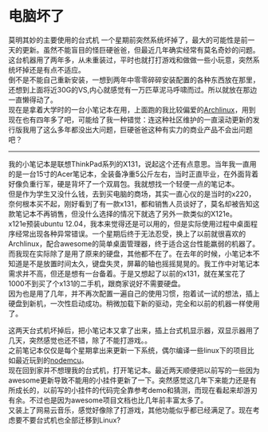 # 电脑坏了

莫明其妙的主要使用的台式机 一个星期前突然系统坏掉了，最大的可能性是前一天的更新。虽然不能盲目的怪巨硬爸爸，但最近几年确实经常有莫名奇妙的问题。这台机器用了两年多，从未重装过，平时也就打打游戏和做做一些小玩意，突然系统坏掉还是有点不适应。   
倒不是不能自己重新安装，一想到两年中零零碎碎安装配置的各种东西放在那里，还想到上面将近30G的VS,内心就感觉有一万匹草泥马呼啸而过。所以就放在那边一直懒得动了。   
现在是拿着大学时的一台小笔记本在用，上面跑的我比较偏爱的[Archlinux](http://wiki.archlinux.org)，用到现在也有四年多了吧，可能给了我一种错觉：连这种社区维护的一直滚动更新的发行版我用了这么多年都没出大问题，巨硬爸爸这种有实力的商业产品不会出问题吧？

------------------

我的小笔记本是联想ThinkPad系列的X131，说起这个还有点意思。当年我一直用的是一台15寸的Acer笔记本，全装备净重5公斤左右，当时正直毕业，在外面背着好像负重行军，硬是背坏了一个双肩包。我就想找一个轻便一点的笔记本。    
但是作为学生又没什么钱，去到买电脑的商场，其实一直心仪的是当时的x220，奈何根本买不起，刚好看到了有一款x131，都和销售人员谈好了，莫名却被告知这款笔记本不再销售，但没什么选择的情况下就选了另外一款类似的X121e。    
x121e预装ubuntu 12.04，我本来觉得还是可以用的，但是实际使用过程中桌面程序经常出现各种异常错误。一个星期后终于无法忍受，换上了以前就很喜欢的Archlinux，配合awesome的简单桌面管理器，终于适合这台性能羸弱的机器了。    
而我现在实际除了是用了原来的硬盘，其他都不在了。在去年的时候，小笔记本不知道是不是放置时间太久，键盘失灵，屏幕的轴也摇摇晃晃的。我工作中对笔记本需求并不高，但还是想有一台备着。于是又想起了以前的x131，就在某宝花了1000不到买了个x131的二手机，跟商家说好不需要硬盘。    
因为也是用了几年，并不再次配置一遍自己的使用习惯，抱着试一试的想法，插上硬盘到新机，一次性启动成功。稍微加载下新的驱动，完全和以前的机器一样使用了。
    
这两天台式机坏掉后，把小笔记本又拿了出来，插上台式机显示器，双显示器用了几天，突然感觉也还不错，除了不能打游戏。。   
之前笔记本仅仅是每个星期拿出来更新一下系统，偶尔编译一些linux下的项目比如最近玩到的[nodemcu](https://github.com/nodemcu/nodemcu-firmware)。    
现在回到家并不想理我的台式机，打开笔记本。最近两天顺便把以前写的一些因为awesome更新导致不能用的小挂件更新了一下。突然感觉这几年下来能力还是有所成长的，以前写的小挂件的代码完全靠参考demo和猜测，而现在看起来却游刃有余。不过也是因为awesome项目文档也比几年前丰富太多了。    
又装上了网易云音乐，感觉好像除了打游戏，其他功能似乎都已经满足了。现在考虑要不要台式机也全部迁移到Linux?
